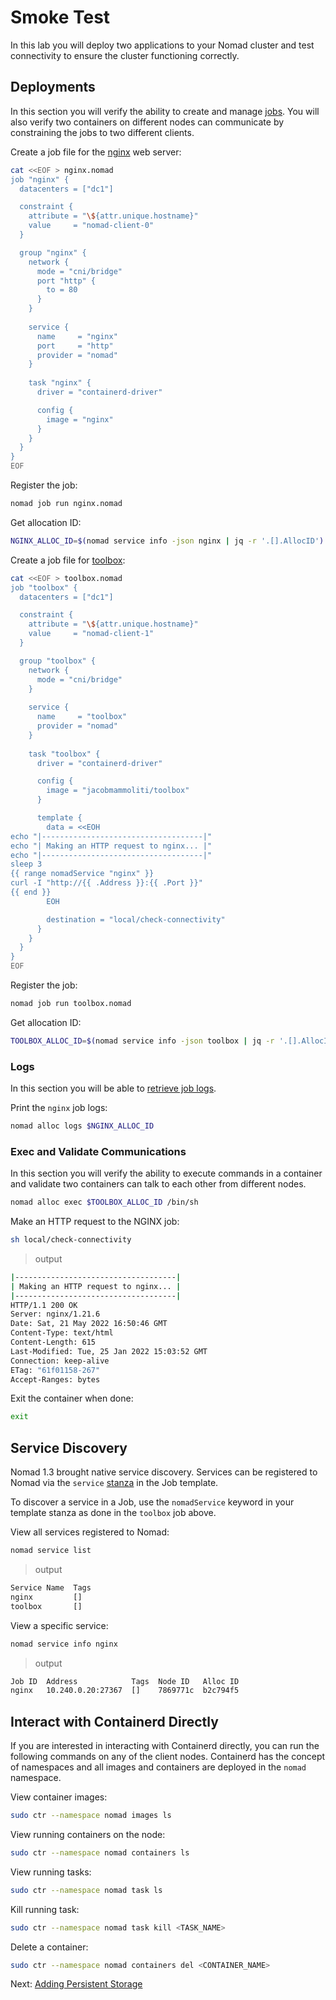 # Smoke Test
In this lab you will deploy two applications to your Nomad cluster and test connectivity to ensure the cluster functioning correctly.

## Deployments
In this section you will verify the ability to create and manage [jobs](https://www.nomadproject.io/docs/job-specification). You will also verify two containers on different nodes can communicate by constraining the jobs to two different clients.

Create a job file for the [nginx](https://nginx.org/en/) web server:
```bash
cat <<EOF > nginx.nomad
job "nginx" {
  datacenters = ["dc1"]

  constraint {
    attribute = "\${attr.unique.hostname}"
    value     = "nomad-client-0"
  }

  group "nginx" {
    network {
      mode = "cni/bridge"
      port "http" {
        to = 80
      }
    }
    
    service {
      name     = "nginx"
      port     = "http"
      provider = "nomad"
    }
    
    task "nginx" {
      driver = "containerd-driver"

      config {
        image = "nginx"
      }
    }
  }
}
EOF
```

Register the job:
```bash
nomad job run nginx.nomad
```

Get allocation ID:
```bash
NGINX_ALLOC_ID=$(nomad service info -json nginx | jq -r '.[].AllocID')
```

Create a job file for [toolbox](https://github.com/jacobmammoliti/toolbox):
```bash
cat <<EOF > toolbox.nomad
job "toolbox" {
  datacenters = ["dc1"]

  constraint {
    attribute = "\${attr.unique.hostname}"
    value     = "nomad-client-1"
  }

  group "toolbox" {
    network {
      mode = "cni/bridge"
    }
    
    service {
      name     = "toolbox"
      provider = "nomad"
    }
    
    task "toolbox" {
      driver = "containerd-driver"

      config {
        image = "jacobmammoliti/toolbox"
      }

      template {
        data = <<EOH
echo "|------------------------------------|"
echo "| Making an HTTP request to nginx... |"
echo "|------------------------------------|"
sleep 3
{{ range nomadService "nginx" }}
curl -I "http://{{ .Address }}:{{ .Port }}"
{{ end }}
        EOH

        destination = "local/check-connectivity"
      }
    }
  }
}
EOF
```

Register the job:
```bash
nomad job run toolbox.nomad
```

Get allocation ID:
```bash
TOOLBOX_ALLOC_ID=$(nomad service info -json toolbox | jq -r '.[].AllocID')
```

### Logs
In this section you will be able to [retrieve job logs](https://www.nomadproject.io/docs/commands/alloc/logs).

Print the `nginx` job logs:
```bash
nomad alloc logs $NGINX_ALLOC_ID
```

### Exec and Validate Communications
In this section you will verify the ability to execute commands in a container and validate two containers can talk to each other from different nodes.

```bash
nomad alloc exec $TOOLBOX_ALLOC_ID /bin/sh
```

Make an HTTP request to the NGINX job:
```bash
sh local/check-connectivity
```

> output
```bash
|------------------------------------|
| Making an HTTP request to nginx... |
|------------------------------------|
HTTP/1.1 200 OK
Server: nginx/1.21.6
Date: Sat, 21 May 2022 16:50:46 GMT
Content-Type: text/html
Content-Length: 615
Last-Modified: Tue, 25 Jan 2022 15:03:52 GMT
Connection: keep-alive
ETag: "61f01158-267"
Accept-Ranges: bytes
```

Exit the container when done:
```bash
exit
```

## Service Discovery
Nomad 1.3 brought native service discovery. Services can be registered to Nomad via the `service` [stanza](https://www.nomadproject.io/docs/job-specification/service#provider) in the Job template.

To discover a service in a Job, use the `nomadService` keyword in your template stanza as done in the `toolbox` job above.

View all services registered to Nomad:
```bash
nomad service list
```

> output
```bash
Service Name  Tags
nginx         []
toolbox       []
```

View a specific service:
```bash
nomad service info nginx
```

> output
```bash
Job ID  Address            Tags  Node ID   Alloc ID
nginx   10.240.0.20:27367  []    7869771c  b2c794f5
```

## Interact with Containerd Directly
If you are interested in interacting with Containerd directly, you can run the following commands on any of the client nodes. Containerd has the concept of namespaces and all images and containers are deployed in the `nomad` namespace.

View container images:
```bash
sudo ctr --namespace nomad images ls
```

View running containers on the node:
```bash
sudo ctr --namespace nomad containers ls
```

View running tasks:
```bash
sudo ctr --namespace nomad task ls
```

Kill running task:
```bash
sudo ctr --namespace nomad task kill <TASK_NAME>
```

Delete a container:
```bash
sudo ctr --namespace nomad containers del <CONTAINER_NAME>
```

Next: [Adding Persistent Storage](09-persistent-storage.md)